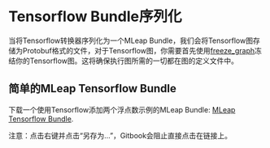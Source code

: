 # Tensorflow Bundle序列化

当将Tensorflow转换器序列化为一个MLeap Bundle，我们会将Tensorflow图存储为Protobuf格式的文件，对于Tensorflow图，你需要首先使用[freeze_graph](https://github.com/tensorflow/tensorflow/blob/master/tensorflow/python/tools/freeze_graph.py)冻结你的Tensorflow图。这将确保执行图所需的一切都在图的定义文件中。

## 简单的MLeap Tensorflow Bundle

下载一个使用Tensorflow添加两个浮点数示例的MLeap Bundle: [MLeap Tensorflow Bundle](../assets/bundles/tensorflow-model.zip).

注意：点击右键并点击“另存为...”，Gitbook会阻止直接点击在链接上。
